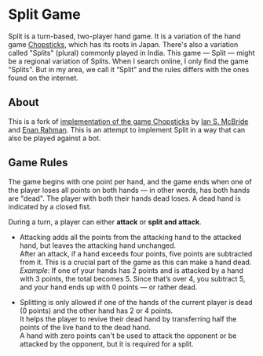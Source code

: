 # Split Game
Split is a turn-based, two-player hand game. It is a variation of the hand game [Chopsticks][chopsticks wiki], which has its roots in Japan. There's also a variation called "Splits" (plural) commonly played in India. This game — Split — might be a regional variation of Splits. When I search online, I only find the game "Splits". But in my area, we call it “Split” and the rules differs with the ones found on the internet.

## About
This is a fork of [implementation of the game Chopsticks][original repo] by [Ian S. McBride][gh ian] and [Enan Rahman][gh enan]. This is an attempt to implement Split in a way that can also be played against a bot.

## Game Rules
The game begins with one point per hand, and the game ends when one of the player loses all points on both hands — in other words, has both hands are "dead". The player with both their hands dead loses. A dead hand is indicated by a closed fist.

During a turn, a player can either **attack** or **split and attack**.
 - Attacking adds all the points from the attacking hand to the attacked hand, but leaves the attacking hand unchanged.  
 After an attack, if a hand exceeds four points, five points are subtracted from it. This is a crucial part of the game as this can make a hand dead.  
 _Example_: If one of your hands has 2 points and is attacked by a hand with 3 points, the total becomes 5. Since that’s over 4, you subtract 5, and your hand ends up with 0 points — or rather dead.

 - Splitting is only allowed if one of the hands of the current player is dead (0 points) and the other hand has 2 or 4 points.  
 It helps the player to revive their dead hand by transferring half the points of the live hand to the dead hand.  
 A hand with zero points can't be used to attack the opponent or be attacked by the opponent, but it is required for a split.

[chopsticks wiki]: https://en.wikipedia.org/wiki/Chopsticks_%28hand_game%29
[original repo]: https://github.com/ian-s-mcb/chopsticks-hand-game-js
[gh enan]: https://github.com/enan789
[gh ian]: https://github.com/ian-s-mcb